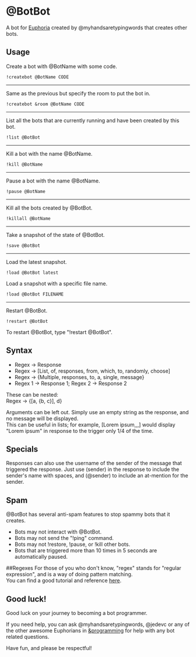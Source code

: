 # @BotBot
A bot for [Euphoria](https://euphoria.io/) created by @myhandsaretypingwords that creates other bots.

## Usage
Create a bot with @BotName with some code.

    !createbot @BotName CODE
***
Same as the previous but specify the room to put the bot in.

    !createbot &room @BotName CODE
***
List all the bots that are currently running and have been created by this bot.

    !list @BotBot
***
Kill a bot with the name @BotName.

    !kill @BotName
***
Pause a bot with the name @BotName.

    !pause @BotName
***
Kill all the bots created by @BotBot.

    !killall @BotName
***
Take a snapshot of the state of @BotBot.

    !save @BotBot
***
Load the latest snapshot.

    !load @BotBot latest
Load a snapshot with a specific file name.

    !load @BotBot FILENAME
***
Restart @BotBot.

    !restart @BotBot

To restart @BotBot, type "!restart @BotBot".

## Syntax
- Regex -> Response
- Regex -> [List, of, responses, from, which, to, randomly, choose]
- Regex -> {Multiple, responses, to, a, single, message}
- Regex 1 -> Response 1; Regex 2 -> Response 2

These can be nested:  
Regex -> {[a, {b, c}], d}

Arguments can be left out. Simply use an empty string as the response, and no message will be displayed.  
This can be useful in lists; for example, [Lorem ipsum,,,] would display "Lorem ipsum" in response to the trigger only 1/4 of the time.

## Specials
Responses can also use the username of the sender of the message that triggered the response.
Just use (sender) in the response to include the sender's name with spaces, and (@sender) to include an at-mention for the sender.

## Spam
@BotBot has several anti-spam features to stop spammy bots that it creates.
- Bots may not interact with @BotBot.
- Bots may not send the "!ping" command.
- Bots may not !restore, !pause, or !kill other bots.
- Bots that are triggered more than 10 times in 5 seconds are automatically paused.

##Regexes
For those of you who don't know, "regex" stands for "regular expression", and is a way of doing pattern matching.  
You can find a good tutorial and reference [here](http://regular-expressions.info/).

## Good luck!
Good luck on your journey to becoming a bot programmer. 

If you need help, you can ask @myhandsaretypingwords, @jedevc or any of the other awesome Euphorians in [&programming](https://euphoria.io/room/programming/) for help with any bot related questions.

Have fun, and please be respectful! 

